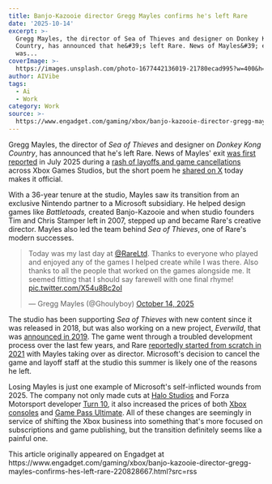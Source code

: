 ```yaml
---
title: Banjo-Kazooie director Gregg Mayles confirms he's left Rare
date: '2025-10-14'
excerpt: >-
  Gregg Mayles, the director of Sea of Thieves and designer on Donkey Kong
  Country, has announced that he&#39;s left Rare. News of Mayles&#39; exit
  was...
coverImage: >-
  https://images.unsplash.com/photo-1677442136019-21780ecad995?w=400&h=200&fit=crop&auto=format
author: AIVibe
tags:
  - Ai
  - Work
category: Work
source: >-
  https://www.engadget.com/gaming/xbox/banjo-kazooie-director-gregg-mayles-confirms-hes-left-rare-220828667.html?src=rss
---
```

<p>Gregg Mayles, the director of <em>Sea of Thieves</em> and designer on <em>Donkey Kong Country</em>, has announced that he&#39;s left Rare. News of Mayles&#39; exit <a data-i13n="cpos:1;pos:1" href="https://www.videogameschronicle.com/news/sources-banjo-kazooie-sea-of-thieves-director-leaves-rare-after-35-years-following-everwild-cancellation/"><ins>was first reported</ins></a> in July 2025 during a <a data-i13n="cpos:2;pos:1" href="https://www.engadget.com/gaming/xbox/microsoft-gaming-division-suffers-further-layoffs-142430386.html"><ins>rash of layoffs and game cancellations</ins></a> across Xbox Games Studios, but the short poem he <a data-i13n="cpos:3;pos:1" href="https://x.com/Ghoulyboy/status/1978112736270655778"><ins>shared on X</ins></a> today makes it official.</p>
<p>With a 36-year tenure at the studio, Mayles saw its transition from an exclusive Nintendo partner to a Microsoft subsidiary. He helped design games like <em>Battletoads,</em> created Banjo-Kazooie and when studio founders Tim and Chris Stamper left in 2007, stepped up and became Rare&#39;s creative director. Mayles also led the team behind <em>Sea of Thieves</em>, one of Rare&#39;s modern successes.</p>
<span id="end-legacy-contents"></span><div id="51ccd22e10d346b7b672a444a71d4c2f"><blockquote class="twitter-tweet"><p lang="en" dir="ltr">Today was my last day at <a href="https://twitter.com/RareLtd?ref_src=twsrc%5Etfw">@RareLtd</a>. Thanks to everyone who played and enjoyed any of the games I helped create while I was there. Also thanks to all the people that worked on the games alongside me. It seemed fitting that I should say farewell with one final rhyme! <a href="https://t.co/X54u8Bc2oI">pic.twitter.com/X54u8Bc2oI</a></p>— Gregg Mayles (@Ghoulyboy) <a href="https://twitter.com/Ghoulyboy/status/1978112736270655778?ref_src=twsrc%5Etfw">October 14, 2025</a></blockquote>
 

</div>
<p>The studio has been supporting <em>Sea of Thieves</em> with new content since it was released in 2018, but was also working on a new project, <em>Everwild</em>, that was <a data-i13n="cpos:4;pos:1" href="https://www.engadget.com/2019-11-14-rare-everwild-xbox.html"><ins>announced in 2019</ins></a>. The game went through a troubled development process over the last few years, and Rare <a data-i13n="cpos:5;pos:1" href="https://www.videogameschronicle.com/news/why-wasnt-everwild-at-e3-its-been-completely-rebooted/"><ins>reportedly started from scratch in 2021</ins></a> with Mayles taking over as director. Microsoft&#39;s decision to cancel the game and layoff staff at the studio this summer is likely one of the reasons he left.</p>
<p>Losing Mayles is just one example of Microsoft&#39;s self-inflicted wounds from 2025. The company not only made cuts at <a data-i13n="cpos:6;pos:1" href="https://www.engadget.com/gaming/xbox/even-before-the-xbox-layoffs-there-was-tension-at-halo-studios-002031995.html"><ins>Halo Studios</ins></a> and Forza Motorsport developer <a data-i13n="cpos:7;pos:1" href="https://www.ign.com/articles/forza-motorsport-team-is-no-more-former-developer-claims-with-remaining-turn-10-staff-left-to-support-the-horizon-side"><ins>Turn 10</ins></a>, it also increased the prices of both <a data-i13n="elm:context_link;elmt:doNotAffiliate;cpos:8;pos:1" class="no-affiliate-link" href="https://www.engadget.com/gaming/xbox/microsoft-is-making-xbox-consoles-even-more-expensive-in-the-us-192443699.html">Xbox consoles</a> and <a data-i13n="elm:context_link;elmt:doNotAffiliate;cpos:9;pos:1" class="no-affiliate-link" href="https://www.engadget.com/microsoft-jacks-the-price-of-game-pass-ultimate-up-to-30-a-month-142441307.html">Game Pass Ultimate</a>.  All of these changes are seemingly in service of shifting the Xbox business into something that&#39;s more focused on subscriptions and game publishing, but the transition definitely seems like a painful one.</p>This article originally appeared on Engadget at https://www.engadget.com/gaming/xbox/banjo-kazooie-director-gregg-mayles-confirms-hes-left-rare-220828667.html?src=rss
